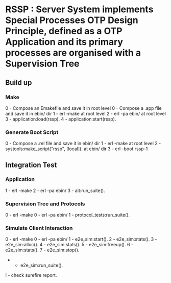 # RSSP : Server System implements Special Processes OTP Design Principle, defined as a OTP Application and its primary processes are organised with a Supervision Tree

## Build up

### Make
0 - Compose an Emakefile and save it in root level
0 - Compose a .app file and save it in ebin/ dir
1 - erl -make at root level
2 - erl -pa ebin/ at root level
3 - application:load(rssp).
4 - application:start(rssp).

### Generate Boot Script
0 - Compose a .rel file and save it in ebin/ dir
1 - erl -make at root level
2 - systools:make_script("rssp", [local]). at ebin/ dir
3 - erl -boot rssp-1

## Integration Test

### Application

1 - erl -make
2 - erl -pa ebin/
3 - ait:run_suite().

### Supervision Tree and Protocols

0 - erl -make
0 - erl -pa ebin/
1 - protocol_tests:run_suite().

### Simulate Client Interaction

0 - erl -make
0 - erl -pa ebin/
1 - e2e_sim:start().
2 - e2e_sim:stats().
3 - e2e_sim:alloc().
4 - e2e_sim:stats().
5 - e2e_sim:freeup().
6 - e2e_sim:stats().
7 - e2e_sim:stop().
* - e2e_sim:run_suite().

! - check surefire report.
